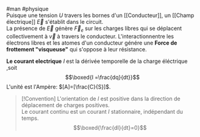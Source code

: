#man #physique\
Puisque une tension  $U$ travers les bornes d'un [[Conducteur]], un [[Champ électrique]] $\vec E$ s'établit dans le circuit.\
La présence de $\vec E$ génère $\vec F_e$ sur les charges libres qui se déplacent collectivement à $\vec v$ à travers le conducteur. L'interactionnentre les électrons libres et les atomes d'un conducteur génére une __Force de frottement "visqueuse"__ qui s'oppose à leur résistance.

__Le courant electrique__ $I$ est la dérivée temporelle de la charge éléctrique ,soit
$$\boxed{I =\frac{dq}{dt}}$$
L'unité est l'Ampère: $[A]=[\frac{C}{S}]$.
>[!Convention]
>L'orientation de $I$ est positive dans la direction de déplacement de charges positives.\
>Le courant continu est un courant $I$ stationnaire, indépendant du temps.
>$$\boxed{\frac{dI}{dt}=0}$$
